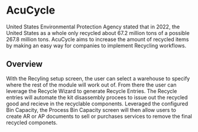 # AcuCycle

United States Environmental Protection Agency stated that in 2022, the United States as a whole only recycled about 67.2 million tons of a possible 267.8 million tons. AcuCycle aims to increase the amount of recycled items by making an easy way for companies to implement Recycling workflows.

## Overview

With the Recyling setup screen, the user can select a warehouse to specify where the rest of the module will work out of. From there the user can leverage the Recycle Wizard to generate Recycle Entries. The Recycle entries will automate the kit disassembly procees to issue out the recycled good and recieve in the recyclable components. Leveraged the configured Bin Capacity, the Process Bin Capacity screen will then allow users to create AR or AP documents to sell or purchases services to remove the final recycled componets.
